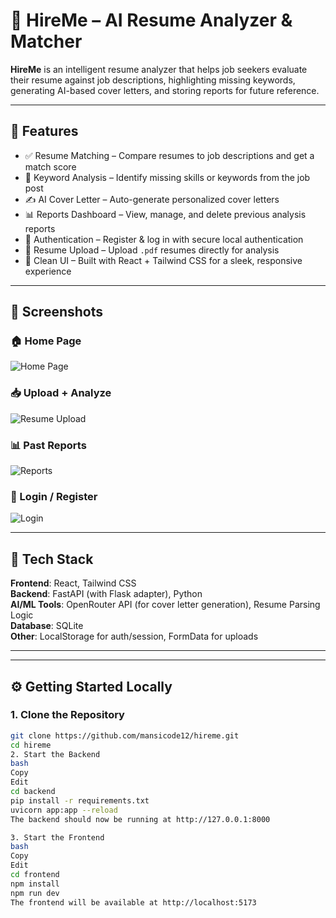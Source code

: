 # 💼 HireMe – AI Resume Analyzer & Matcher

**HireMe** is an intelligent resume analyzer that helps job seekers evaluate their resume against job descriptions, highlighting missing keywords, generating AI-based cover letters, and storing reports for future reference.

---

## 🚀 Features

- ✅ Resume Matching – Compare resumes to job descriptions and get a match score
- 🧠 Keyword Analysis – Identify missing skills or keywords from the job post
- ✍️ AI Cover Letter – Auto-generate personalized cover letters
- 📊 Reports Dashboard – View, manage, and delete previous analysis reports
- 🔐 Authentication – Register & log in with secure local authentication
- 📁 Resume Upload – Upload `.pdf` resumes directly for analysis
- 🎨 Clean UI – Built with React + Tailwind CSS for a sleek, responsive experience

---

## 📸 Screenshots

### 🏠 Home Page  
![Home Page](./screenshots/home.png)

### 📥 Upload + Analyze  
![Resume Upload](./screenshots/analyze.png)

### 📊 Past Reports  
![Reports](./screenshots/reports.png)

### 🔐 Login / Register  
![Login](./screenshots/login.png)

---

## 🧱 Tech Stack

**Frontend**: React, Tailwind CSS  
**Backend**: FastAPI (with Flask adapter), Python  
**AI/ML Tools**: OpenRouter API (for cover letter generation), Resume Parsing Logic  
**Database**: SQLite  
**Other**: LocalStorage for auth/session, FormData for uploads

---
---

## ⚙️ Getting Started Locally

### 1. Clone the Repository

```bash
git clone https://github.com/mansicode12/hireme.git
cd hireme
2. Start the Backend
bash
Copy
Edit
cd backend
pip install -r requirements.txt
uvicorn app:app --reload
The backend should now be running at http://127.0.0.1:8000

3. Start the Frontend
bash
Copy
Edit
cd frontend
npm install
npm run dev
The frontend will be available at http://localhost:5173

